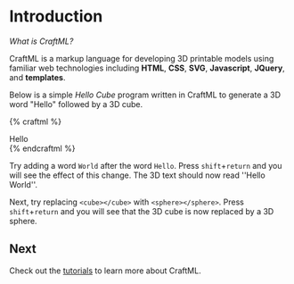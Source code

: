 # Introduction

_What is CraftML?_

CraftML is a markup language for developing 3D printable models using familiar web
technologies including __HTML__, __CSS__, __SVG__, __Javascript__, __JQuery__, and __templates__.

Below is a simple _Hello Cube_ program written in CraftML to generate a 3D word
"Hello" followed by a 3D cube.

{% craftml %}
<div>
  Hello <cube></cube>
</div>
{% endcraftml %}

Try adding a word `World` after the word `Hello`. Press `shift`+`return` and you
will see the effect of this change. The 3D text should now read ''Hello World''.

Next, try replacing `<cube></cube>` with `<sphere></sphere>`. Press `shift`+`return`
and you will see that the 3D cube is now replaced by a 3D sphere.

## Next

Check out the [tutorials](tutorials/) to learn more about CraftML.
